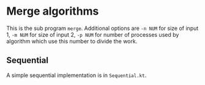 # Merge algorithms

This is the sub program `merge`.
Additional options are `-n NUM` for size of input 1,
`-m NUM` for size of input 2,
`-p NUM` for number of processes used by algorithm which use this number to divide the work.

## Sequential

A simple sequential implementation is in `Sequential.kt`. 